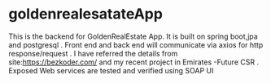 # goldenrealesatateApp
 This is the backend for GoldenRealEstate App.
 It is built on spring boot,jpa and postgresql .
 Front end and back end will communicate via axios for http response/request .
 I have referred the details from  site:https://bezkoder.com/ and my recent project in Emirates -Future CSR .
 Exposed Web services are tested and verified using SOAP UI
